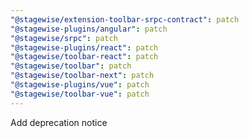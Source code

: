 ```yaml
---
"@stagewise/extension-toolbar-srpc-contract": patch
"@stagewise-plugins/angular": patch
"@stagewise/srpc": patch
"@stagewise-plugins/react": patch
"@stagewise/toolbar-react": patch
"@stagewise/toolbar": patch
"@stagewise/toolbar-next": patch
"@stagewise-plugins/vue": patch
"@stagewise/toolbar-vue": patch
---
```


Add deprecation notice
